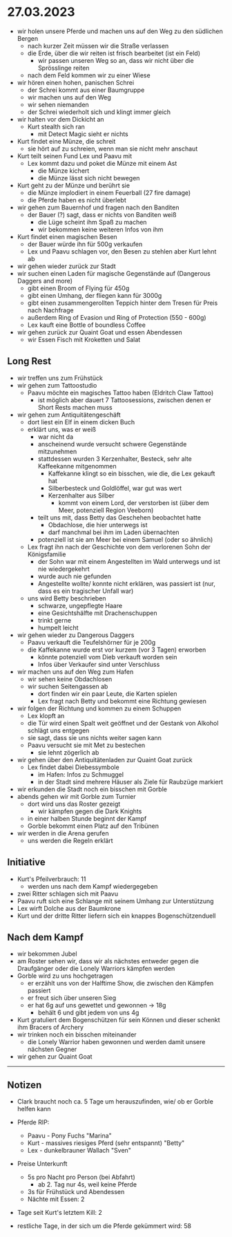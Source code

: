 # 27.03.2023
- wir holen unsere Pferde und machen uns auf den Weg zu den südlichen Bergen
	- nach kurzer Zeit müssen wir die Straße verlassen
	- die Erde, über die wir reiten ist frisch bearbeitet (ist ein Feld)
		- wir passen unseren Weg so an, dass wir nicht über die Sprösslinge reiten
	- nach dem Feld kommen wir zu einer Wiese
- wir hören einen hohen, panischen Schrei
	- der Schrei kommt aus einer Baumgruppe
	- wir machen uns auf den Weg
	- wir sehen niemanden
	- der Schrei wiederholt sich und klingt immer gleich
- wir halten vor dem Dickicht an
	- Kurt stealth sich ran
		- mit Detect Magic sieht er nichts
- Kurt findet eine Münze, die schreit
	- sie hört auf zu schreien, wenn man sie nicht mehr anschaut
- Kurt teilt seinen Fund Lex und Paavu mit
	- Lex kommt dazu und poket die Münze mit einem Ast
		- die Münze kichert
		- die Münze lässt sich nicht bewegen
- Kurt geht zu der Münze und berührt sie
	- die Münze implodiert in einem Feuerball (27 fire damage)
	- die Pferde haben es nicht überlebt
- wir gehen zum Bauernhof und fragen nach den Banditen
	- der Bauer (?) sagt, dass er nichts von Banditen weiß
		- die Lüge scheint ihm Spaß zu machen
		- wir bekommen keine weiteren Infos von ihm
- Kurt findet einen magischen Besen
	- der Bauer würde ihn für 500g verkaufen
	- Lex und Paavu schlagen vor, den Besen zu stehlen aber Kurt lehnt ab
- wir gehen wieder zurück zur Stadt
- wir suchen einen Laden für magische Gegenstände auf (Dangerous Daggers and more)
	- gibt einen Broom of Flying für 450g
	- gibt einen Umhang, der fliegen kann für 3000g
	- gibt einen zusammengerollten Teppich hinter dem Tresen für Preis nach Nachfrage
	- außerdem Ring of Evasion und Ring of Protection (550 - 600g)
	- Lex kauft eine Bottle of boundless Coffee
- wir gehen zurück zur Quaint Goat und essen Abendessen
	- wir Essen Fisch mit Kroketten und Salat

## Long Rest
- wir treffen uns zum Frühstück
- wir gehen zum Tattoostudio
	- Paavu möchte ein magisches Tattoo haben (Eldritch Claw Tattoo)
		- ist möglich aber dauert 7 Tattoosessions, zwischen denen er Short Rests machen muss
- wir gehen zum Antiquitätengeschäft
	- dort liest ein Elf in einem dicken Buch
	- erklärt uns, was er weiß
		- war nicht da
		- anscheinend wurde versucht schwere Gegenstände mitzunehmen
		- stattdessen wurden 3 Kerzenhalter, Besteck, sehr alte Kaffeekanne mitgenommen
			- Kaffekanne klingt so ein bisschen, wie die, die Lex gekauft hat
			- Silberbesteck und Goldlöffel, war gut was wert
			- Kerzenhalter aus Silber
				- kommt von einem Lord, der verstorben ist (über dem Meer, potenziell Region Veeborn)
		- teilt uns mit, dass Betty das Geschehen beobachtet hatte
			- Obdachlose, die hier unterwegs ist
			- darf manchmal bei ihm im Laden übernachten
		- potenziell ist sie am Meer bei einem Samuel (oder so ähnlich)
	- Lex fragt ihn nach der Geschichte von dem verlorenen Sohn der Königsfamilie
		- der Sohn war mit einem Angestellten im Wald unterwegs und ist nie wiedergekehrt
		- wurde auch nie gefunden
		- Angestellte wollte/ konnte nicht erklären, was passiert ist (nur, dass es ein tragischer Unfall war)
	- uns wird Betty beschrieben
		- schwarze, ungepflegte Haare
		- eine Gesichtshälfte mit Drachenschuppen
		- trinkt gerne
		- humpelt leicht
- wir gehen wieder zu Dangerous Daggers
	- Paavu verkauft die Teufelshörner für je 200g
	- die Kaffekanne wurde erst vor kurzem (vor 3 Tagen) erworben
		- könnte potenziell vom Dieb verkauft worden sein
		- Infos über Verkaufer sind unter Verschluss
- wir machen uns auf den Weg zum Hafen
	- wir sehen keine Obdachlosen
	- wir suchen Seitengassen ab
		- dort finden wir ein paar Leute, die Karten spielen
		- Lex fragt nach Betty und bekommt eine Richtung gewiesen
- wir folgen der Richtung und kommen zu einem Schuppen
	- Lex klopft an
	- die Tür wird einen Spalt weit geöffnet und der Gestank von Alkohol schlägt uns entgegen
	- sie sagt, dass sie uns nichts weiter sagen kann
	- Paavu versucht sie mit Met zu bestechen
		- sie lehnt zögerlich ab
- wir gehen über den Antiquitätenladen zur Quaint Goat zurück
	- Lex findet dabei Diebessymbole
		- im Hafen: Infos zu Schmuggel
		- in der Stadt sind mehrere Häuser als Ziele für Raubzüge markiert
- wir erkunden die Stadt noch ein bisschen mit Gorble
- abends gehen wir mit Gorble zum Turnier
	- dort wird uns das Roster gezeigt
		- wir kämpfen gegen die Dark Knights
	- in einer halben Stunde beginnt der Kampf
	- Gorble bekommt einen Platz auf den Tribünen
- wir werden in die Arena gerufen
	- uns werden die Regeln erklärt

## Initiative
- Kurt's Pfeilverbrauch: 11
	- werden uns nach dem Kampf wiedergegeben
- zwei Ritter schlagen sich mit Paavu
- Paavu ruft sich eine Schlange mit seinem Umhang zur Unterstützung
- Lex wirft Dolche aus der Baumkrone
- Kurt und der dritte Ritter liefern sich ein knappes Bogenschützenduell

## Nach dem Kampf
- wir bekommen Jubel
- am Roster sehen wir, dass wir als nächstes entweder gegen die Draufgänger oder die Lonely Warriors kämpfen werden
- Gorble wird zu uns hochgetragen
	- er erzählt uns von der Halftime Show, die zwischen den Kämpfen passiert
	- er freut sich über unseren Sieg
	- er hat 6g auf uns gewettet und gewonnen -> 18g
		- behält 6 und gibt jedem von uns 4g
- Kurt gratuliert dem Bogenschützen für sein Können und dieser schenkt ihm Bracers of Archery
- wir trinken noch ein bisschen miteinander
	- die Lonely Warrior haben gewonnen und werden damit unsere nächsten Gegner
- wir gehen zur Quaint Goat


---
## Notizen
- Clark braucht noch ca. 5 Tage um herauszufinden, wie/ ob er Gorble helfen kann

- Pferde RIP:
    - Paavu - Pony Fuchs "Marina"
    - Kurt  - massives riesiges Pferd (sehr entspannt) "Betty"
    - Lex   - dunkelbrauner Wallach "Sven"

- Preise Unterkunft
	- 5s pro Nacht pro Person (bei Abfahrt)
		- ab 2. Tag nur 4s, weil keine Pferde
	- 3s für Frühstück und Abendessen
	- Nächte mit Essen: 2

- Tage seit Kurt's letztem Kill: 2
- restliche Tage, in der sich um die Pferde gekümmert wird: 58